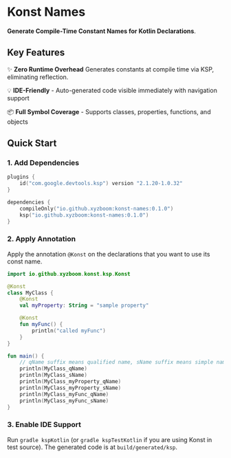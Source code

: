 # Konst Names

**Generate Compile-Time Constant Names for Kotlin Declarations**.

## Key Features

✨ **Zero Runtime Overhead** Generates constants at compile time via KSP, eliminating reflection.

💡 **IDE-Friendly** - Auto-generated code visible immediately with navigation support

📦 **Full Symbol Coverage** - Supports classes, properties, functions, and objects

## Quick Start

### 1. Add Dependencies

```kotlin
plugins {
    id("com.google.devtools.ksp") version "2.1.20-1.0.32"
}

dependencies {
    compileOnly("io.github.xyzboom:konst-names:0.1.0")
    ksp("io.github.xyzboom:konst-names:0.1.0")
}
```

### 2. Apply Annotation

Apply the annotation `@Konst` on the declarations that you want to use its const name.

```kotlin
import io.github.xyzboom.konst.ksp.Konst

@Konst
class MyClass {
    @Konst
    val myProperty: String = "sample property"

    @Konst
    fun myFunc() {
        println("called myFunc")
    }
}

fun main() {
    // qName suffix means qualified name, sName suffix means simple name
    println(MyClass_qName)
    println(MyClass_sName)
    println(MyClass_myProperty_qName)
    println(MyClass_myProperty_sName)
    println(MyClass_myFunc_qName)
    println(MyClass_myFunc_sName)
}
```

### 3. Enable IDE Support

Run `gradle kspKotlin` (or `gradle kspTestKotlin` if you are using Konst in test source). The generated code is at `build/generated/ksp`.
